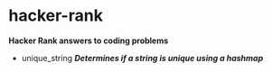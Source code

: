 # hacker-rank

**Hacker Rank answers to coding problems**

- unique_string
***Determines if a string is unique using a hashmap***
